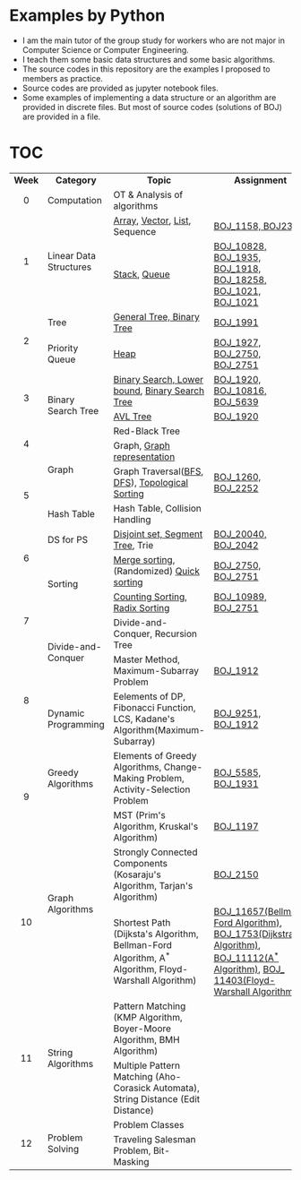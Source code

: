 

# Examples by Python

- I am the main tutor of the group study for workers who are not major in Computer Science or Computer Engineering.
- I teach them some basic data structures and some basic algorithms.
- The source codes in this repository are the examples I proposed to members as practice.
- Source codes are provided as jupyter notebook files.
- Some examples of implementing a data structure or an algorithm are provided in discrete files. But most of source codes (solutions of BOJ) are provided in a file.


# TOC

<table>
    <tr>
        <td ><center><b>Week</b></center> </td>
        <td><center><b>Category</b></center></td>
        <td><center><b>Topic</b></center></td>
        <td><center><b>Assignment</b></center></td>
    </tr>
    <tr>
    <td><center>0</center></td>
     <td>Computation</td>
     <td>OT & Analysis of algorithms</td>
     <td></td>
   </tr>
   <tr>
	   <td rowspan = 2><center>1</center></td>
	   <td rowspan = 2>Linear Data Structures</td>
	   <td><a href ="https://github.com/unsik6/DSALGO_PYTHON/blob/main/w01_01_array_list/w01_01_Array.ipynb">Array</a>, <a href = "https://github.com/unsik6/DSALGO_PYTHON/blob/main/w01_01_array_list/w01_01_Vector.ipynb">Vector</a>, <a href = "https://github.com/unsik6/DSALGO_PYTHON/blob/main/w01_01_array_list/w01_01_List.ipynb">List</a>, Sequence</td>
	   <td><a href = "https://github.com/unsik6/DSALGO_PYTHON/blob/main/w01_01_array_list/w01_01_practice.ipynb">BOJ_1158, BOJ2346</a></td>
   </tr>
   <tr>
	   <td><a href = "https://github.com/unsik6/DSALGO_PYTHON/blob/main/w01_02_stack_queue/w01_02_Stack.ipynb">Stack</a>, <a href = "https://github.com/unsik6/DSALGO_PYTHON/blob/main/w01_02_stack_queue/w01_02_Queue.ipynb">Queue</a></td>
	   <td><a href = "https://github.com/unsik6/DSALGO_PYTHON/blob/main/w01_02_stack_queue/w01_02_practice.ipynb">BOJ_10828, BOJ_1935, BOJ_1918, BOJ_18258, BOJ_1021, BOJ_1021</a></td>
   </tr>
   <tr>
	   <td rowspan = 2><center>2</center></td>
	   <td>Tree</td>
	   <td><a href = "https://github.com/unsik6/DSALGO_PYTHON/blob/main/w02_01_tree/w02_01_tree.ipynb">General Tree, Binary Tree</a></td>
	   <td><a href = "https://github.com/unsik6/DSALGO_PYTHON/blob/main/w02_01_tree/w02_01_practice.ipynb">BOJ_1991</a></td>
   </tr>
   <tr>
       <td>Priority Queue</td>
	   <td><a href = "https://github.com/unsik6/DSALGO_PYTHON/blob/main/w02_02_Heap/w02_02_Heap.ipynb">Heap</a></td>
	   <td><a href = "https://github.com/unsik6/DSALGO_PYTHON/blob/main/w02_02_Heap/w02_02_practice.ipynb">BOJ_1927, BOJ_2750, BOJ_2751</a></td>
   </tr>
    <tr>
	   <td rowspan = 2><center>3</center></td>
	   <td rowspan = 3>Binary Search Tree</td>
	   <td><a href = "https://github.com/unsik6/DSALGO_PYTHON/blob/main/w03_01_BST/w03_01_Practice.ipynb">Binary Search, Lower bound</a>, <a href = "https://github.com/unsik6/DSALGO_PYTHON/blob/main/w03_01_BST/w03_01_BST.ipynb">Binary Search Tree</a></td>
	   <td><a href = "https://github.com/unsik6/DSALGO_PYTHON/blob/main/w03_01_BST/w03_01_Practice.ipynb">BOJ_1920, BOJ_10816, BOJ_5639</a></td>
   </tr>
    <tr>
	   <td><a href = "https://github.com/unsik6/DSALGO_PYTHON/blob/main/w03_02_AVL%20Tree/w03_02_AVL%20Tree.ipynb">AVL Tree</a></td>
	   <td><a href = "https://github.com/unsik6/DSALGO_PYTHON/blob/main/w03_02_AVL%20Tree/w03_02_practice.ipynb">BOJ_1920</a></td>
   </tr>
    <tr>
	   <td rowspan = 2><center>4</center></td>
	   <td>Red-Black Tree</td>
	   <td> </td>
   </tr>
   <tr>
	   <td rowspan = 2>Graph</td>
	   <td>Graph, <a href = "https://github.com/unsik6/DSALGO_PYTHON/blob/main/w04_02_Basic%20Graph/w04_02_Basic%20Graph.ipynb">Graph representation</a></td>
	   <td> </td>
   </tr>
   <tr>
   <td rowspan = 2><center>5</center></td>
	   <td>Graph Traversal(<a href = "https://github.com/unsik6/DSALGO_PYTHON/blob/main/w05_01_Graph%20Traversal%2C%20Topological%20Sorting/w05_01_BFS.ipynb">BFS</a>, <a href = "https://github.com/unsik6/DSALGO_PYTHON/blob/main/w05_01_Graph%20Traversal%2C%20Topological%20Sorting/w05_01_DFS.ipynb">DFS</a>), <a href = "https://github.com/unsik6/DSALGO_PYTHON/blob/main/w05_01_Graph%20Traversal%2C%20Topological%20Sorting/w05_01_Topological%20Sorting.ipynb">Topological Sorting</a></td>
	   <td><a href = "https://github.com/unsik6/DSALGO_PYTHON/blob/main/w05_01_Graph%20Traversal%2C%20Topological%20Sorting/w05_01_practice.ipynb">BOJ_1260, BOJ_2252</a></td>
   </tr>
      <tr>
	   <td>Hash Table</td>
	   <td>Hash Table, Collision Handling</td>
	   <td> </td>
   </tr>
   <tr>
   <td rowspan = 2><center>6</center></td>
   <td>DS for PS</td>
	   <td><a href = "https://github.com/unsik6/DSALGO_PYTHON/blob/main/w06_01_DS%20for%20PS/w06_01_PS_DS.ipynb">Disjoint set, Segment Tree</a>, Trie</td>
	   <td><a href = "https://github.com/unsik6/DSALGO_PYTHON/blob/main/w06_01_DS%20for%20PS/w06_01_practice.ipynb">BOJ_20040, BOJ_2042</a></td>
   </tr>
    <tr>
	   <td rowspan = 2>Sorting</td>
	   <td><a href = "https://github.com/unsik6/DSALGO_PYTHON/blob/main/w06_02_Sorting%201%20-%20Merge%2C%20Quick/w06_02_Merge_Sort.ipynb">Merge sorting</a>, (Randomized) <a href = "https://github.com/unsik6/DSALGO_PYTHON/blob/main/w06_02_Sorting%201%20-%20Merge%2C%20Quick/w06_02_Quick_Sort.ipynb">Quick sorting</a> </td>
	   <td><a href = "https://github.com/unsik6/DSALGO_PYTHON/blob/main/w06_02_Sorting%201%20-%20Merge%2C%20Quick/w06_02_practice.ipynb">BOJ_2750, BOJ_2751</a> </td>
   </tr>
   <tr>
	   <td rowspan = 2><center>7</center></td>
	   <td><a href = "https://github.com/unsik6/DSALGO_PYTHON/blob/main/w07_01_Sorting%202%20-%20Counting%2C%20Radix/w07_01_Counting_Sorting.ipynb">Counting Sorting</a>, <a href = "https://github.com/unsik6/DSALGO_PYTHON/blob/main/w07_01_Sorting%202%20-%20Counting%2C%20Radix/w07_01_Radix_Sorting.ipynb">Radix Sorting</a></td>
	   <td><a href = "https://github.com/unsik6/DSALGO_PYTHON/blob/main/w07_01_Sorting%202%20-%20Counting%2C%20Radix/w07_01_practice.ipynb">BOJ_10989, BOJ_2751</a></td>
   </tr>
   <tr>
	   <td rowspan = 2>Divide-and-Conquer</td>
	   <td>Divide-and-Conquer, Recursion Tree</td>
	   <td></td>
   </tr>
   <tr>
	   <td rowspan = 2><center>8</center></td>
	   <td>Master Method, Maximum-Subarray Problem</td>
	   <td><a href = "https://github.com/unsik6/DSALGO_PYTHON/blob/main/w08_01_Divide-and-Conquer%20-%20Maximum-Subarray/w08_01_practice.ipynb">BOJ_1912</a></td>
   </tr>
   <tr>
	   <td>Dynamic Programming</td>
	   <td>Eelements of DP, Fibonacci Function, LCS, Kadane's Algorithm(Maximum-Subarray)</td>
	   <td><a href = "https://github.com/unsik6/DSALGO_PYTHON/blob/main/w08_02_DP%20-%20Maximum-Subarray%2C%20LCS/w08_02_practice.ipynb">BOJ_9251, BOJ_1912</a></td>
   </tr>
   <tr>
	   <td rowspan = 2><center>9</center></td>
	   <td>Greedy Algorithms</td>
	   <td>Elements of Greedy Algorithms, Change-Making Problem, Activity-Selection Problem</td>
	   <td><a href = "https://github.com/unsik6/DSALGO_PYTHON/blob/main/w09_01_Greedy%20-%20Change-Making%2C%20Activity-Selection/w09_01_practice.ipynb">BOJ_5585, BOJ_1931</a></td>
   </tr>
   <tr>
	   <td rowspan = 3>Graph Algorithms</td>
	   <td>MST (Prim's Algorithm, Kruskal's Algorithm)</td>
	   <td><a href ="https://github.com/unsik6/DSALGO_PYTHON/blob/main/w09_02_MST/w09_02_practice.ipynb">BOJ_1197</a></td>
   </tr>
   <tr>
	   <td rowspan = 2><center>10</center></td>
	   <td>Strongly Connected Components (Kosaraju's Algorithm, Tarjan's Algorithm)</td>
	   <td><a href = "https://github.com/unsik6/DSALGO_PYTHON/blob/main/w10_01_SCC/w10_01_practice.ipynb">BOJ_2150</a></td>
   </tr>
   <tr>
	   <td>Shortest Path (Dijksta's Algorithm, Bellman-Ford Algorithm, A<sup>*</sup> Algorithm, Floyd-Warshall Algorithm)</td>
	   <td><a href = "https://github.com/unsik6/DSALGO_PYTHON/blob/main/w10_02_Shortest%20Path_Bellman-Ford%2C%20Dijkstra%2C%20A-star%2C%20Folyd-Warshall/w10_02_Bellman-Ford.ipynb">BOJ_11657(Bellman-Ford Algorithm)</a>, <a href = "https://github.com/unsik6/DSALGO_PYTHON/blob/main/w10_02_Shortest%20Path_Bellman-Ford%2C%20Dijkstra%2C%20A-star%2C%20Folyd-Warshall/w10_02_Dijkstra.ipynb">BOJ_1753(Dijkstra's Algorithm)</a>, <a href = "https://github.com/unsik6/DSALGO_PYTHON/blob/main/w10_02_Shortest%20Path_Bellman-Ford%2C%20Dijkstra%2C%20A-star%2C%20Folyd-Warshall/w10_02_A-star.ipynb">BOJ_11112(A<sup>*</sup> Algorithm)</a>, <a href = "https://github.com/unsik6/DSALGO_PYTHON/blob/main/w10_02_Shortest%20Path_Bellman-Ford%2C%20Dijkstra%2C%20A-star%2C%20Folyd-Warshall/w10_02_Floyd-Warshall.ipynb">BOJ_ 11403(Floyd-Warshall Algorithm)</a></td>
   </tr>
   <tr>
   	  <td rowspan = 2><center>11</center></td> 
	   <td rowspan = 2>String Algorithms</td>
	   <td>Pattern Matching (KMP Algorithm, Boyer-Moore Algorithm, BMH Algorithm)</td>
	   <td></td>
   </tr>
   <tr>
	   <td>Multiple Pattern Matching (Aho-Corasick Automata), String Distance (Edit Distance)</td>
	   <td></td>
   </tr>
   <tr>
   	   <td rowspan = 2><center>12</center></td>
	   <td rowspan = 2>Problem Solving</td>
	   <td>Problem Classes</td>
	   <td></td>
   </tr>
   <tr>
	   <td>Traveling Salesman Problem, Bit-Masking</td>
	   <td></td>
   </tr>
</table>
